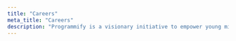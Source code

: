 ```yaml
---
title: "Careers"
meta_title: "Careers"
description: "Programmify is a visionary initiative to empower young minds through comprehensive IT education"
---
```

